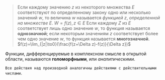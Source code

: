 > Если каждому значению $z$ из некоторого множества $Е$ соответствуют по определенному закону одно или несколько значений $w$, то величина $w$ называется *функцией* $z$, *определенной на множестве* $Е$.
> 		$W=f(z), z\in E$ 
> Если каждому $Z$ из $E$ соответствует лишь одно значение $w$, то функция называется **однозначной**; если некоторым значениям $z$ соответствует более чем одно значение $w$, то функция называется **многозначной**.
> 		$f(z)=\lim_{|z|\to0}(\frac{f(z+\Delta z)-f(z)}{\Delta z})$

Функции, дифференцируемые в комплексном смысле в открытой области, называются **голоморфными**, или *аналитическими*.

`Все действия над производной аналогичны действиями с действительными числами`.
